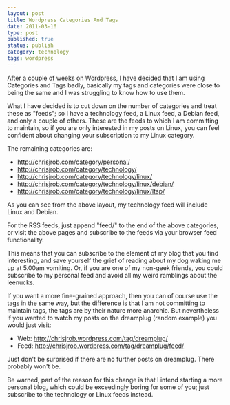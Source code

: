 ```yaml
--- 
layout: post 
title: Wordpress Categories And Tags
date: 2011-03-16
type: post 
published: true 
status: publish
category: technology
tags: wordpress
---
```


After a couple of weeks on Wordpress, I have decided that I am using
Categories and Tags badly, basically my tags and categories were close
to being the same and I was struggling to know how to use them.

What I have decided is to cut down on the number of categories and treat
these as "feeds"; so I have a technology feed, a Linux feed, a Debian
feed, and only a couple of others. These are the feeds to which I am
committing to maintain, so if you are only interested in my posts on
Linux, you can feel confident about changing your subscription to my
Linux category.

<!--more-->

The remaining categories are:

  * <http://chrisjrob.com/category/personal/>
  * <http://chrisjrob.com/category/technology/>
  * <http://chrisjrob.com/category/technology/linux/>
  * <http://chrisjrob.com/category/technology/linux/debian/>
  * <http://chrisjrob.com/category/technology/linux/ltsp/>

As you can see from the above layout, my technology feed will include
Linux and Debian.

For the RSS feeds, just append "feed/" to the end of the above
categories, or visit the above pages and subscribe to the feeds via your
browser feed functionality.

This means that you can subscribe to the element of my blog that you
find interesting, and save yourself the grief of reading about my dog
waking me up at 5.00am vomiting. Or, if you are one of my non-geek
friends, you could subscribe to my personal feed and avoid all my weird
ramblings about the leenucks.

If you want a more fine-grained approach, then you can of course use the
tags in the same way, but the difference is that I am not committing to
maintain tags, the tags are by their nature more anarchic. But
nevertheless if you wanted to watch my posts on the dreamplug (random
example) you would just visit:

  * Web: <http://chrisjrob.wordpress.com/tag/dreamplug/>
  * Feed: <http://chrisjrob.wordpress.com/tag/dreamplug/feed/>

Just don't be surprised if there are no further posts on dreamplug.
There probably won't be.

Be warned, part of the reason for this change is that I intend starting
a more personal blog, which could be exceedingly boring for some of you;
just subscribe to the technology or Linux feeds instead.

